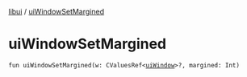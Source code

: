 [libui](README.md) / [uiWindowSetMargined](ui-window-set-margined.md)

# uiWindowSetMargined

`fun uiWindowSetMargined(w: CValuesRef<`[`uiWindow`](ui-window.md)`>?, margined: Int)`